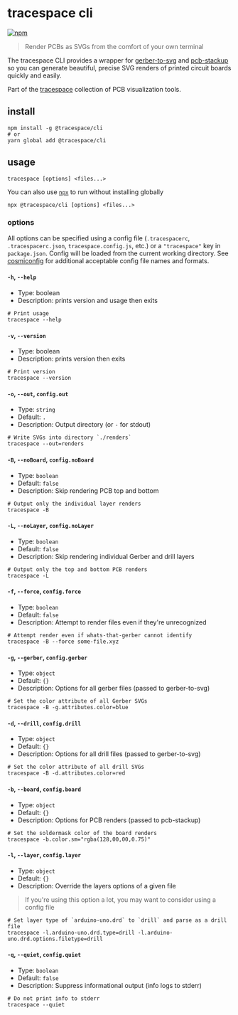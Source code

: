 # tracespace cli

[![npm][npm-badge]][npm]

> Render PCBs as SVGs from the comfort of your own terminal

The tracespace CLI provides a wrapper for [gerber-to-svg][] and [pcb-stackup][] so you can generate beautiful, precise SVG renders of printed circuit boards quickly and easily.

Part of the [tracespace][] collection of PCB visualization tools.

[gerber-to-svg]: ../gerber-to-svg
[pcb-stackup]: ../pcb-stackup
[tracespace]: https://github.com/tracespace/tracespace
[npm]: https://www.npmjs.com/package/@tracespace/cli
[npm-badge]: https://img.shields.io/npm/v/@tracespace/cli.svg?style=flat-square&maxAge=3600

## install

```shell
npm install -g @tracespace/cli
# or
yarn global add @tracespace/cli
```

## usage

```shell
tracespace [options] <files...>
```

You can also use [`npx`][npx] to run without installing globally

```shell
npx @tracespace/cli [options] <files...>
```

[npx]: https://github.com/zkat/npx

### options

All options can be specified using a config file (`.tracespacerc`, `.tracespacerc.json`, `tracespace.config.js`, etc.) or a `"tracespace"` key in `package.json`. Config will be loaded from the current working directory. See [cosmiconfig][] for additional acceptable config file names and formats.

[cosmiconfig]: https://github.com/davidtheclark/cosmiconfig

#### `-h`, `--help`

* Type: boolean
* Description: prints version and usage then exits

```shell
# Print usage
tracespace --help
```

#### `-v`, `--version`

* Type: boolean
* Description: prints version then exits

```shell
# Print version
tracespace --version
```

<!-- insert:docs:options -->

#### `-o`, `--out`, `config.out`

* Type: `string`
* Default: `.`
* Description: Output directory (or `-` for stdout)

```shell
# Write SVGs into directory `./renders`
tracespace --out=renders
```

#### `-B`, `--noBoard`, `config.noBoard`

* Type: `boolean`
* Default: `false`
* Description: Skip rendering PCB top and bottom

```shell
# Output only the individual layer renders
tracespace -B
```

#### `-L`, `--noLayer`, `config.noLayer`

* Type: `boolean`
* Default: `false`
* Description: Skip rendering individual Gerber and drill layers

```shell
# Output only the top and bottom PCB renders
tracespace -L
```

#### `-f`, `--force`, `config.force`

* Type: `boolean`
* Default: `false`
* Description: Attempt to render files even if they're unrecognized

```shell
# Attempt render even if whats-that-gerber cannot identify
tracespace -B --force some-file.xyz
```

#### `-g`, `--gerber`, `config.gerber`

* Type: `object`
* Default: `{}`
* Description: Options for all gerber files (passed to gerber-to-svg)

```shell
# Set the color attribute of all Gerber SVGs
tracespace -B -g.attributes.color=blue
```

#### `-d`, `--drill`, `config.drill`

* Type: `object`
* Default: `{}`
* Description: Options for all drill files (passed to gerber-to-svg)

```shell
# Set the color attribute of all drill SVGs
tracespace -B -d.attributes.color=red
```

#### `-b`, `--board`, `config.board`

* Type: `object`
* Default: `{}`
* Description: Options for PCB renders (passed to pcb-stackup)

```shell
# Set the soldermask color of the board renders
tracespace -b.color.sm="rgba(128,00,00,0.75)"
```

#### `-l`, `--layer`, `config.layer`

* Type: `object`
* Default: `{}`
* Description: Override the layers options of a given file

> If you're using this option a lot, you may want to consider using a config file

```shell
# Set layer type of `arduino-uno.drd` to `drill` and parse as a drill file
tracespace -l.arduino-uno.drd.type=drill -l.arduino-uno.drd.options.filetype=drill
```

#### `-q`, `--quiet`, `config.quiet`

* Type: `boolean`
* Default: `false`
* Description: Suppress informational output (info logs to stderr)

```shell
# Do not print info to stderr
tracespace --quiet
```
<!-- endinsert:docs:options -->
